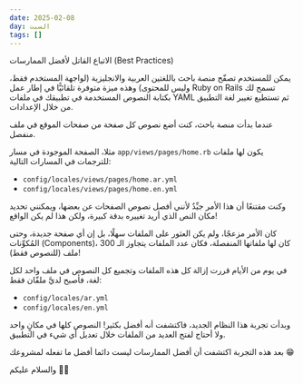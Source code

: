 ```yaml
---
date: 2025-02-08
day: السبت
tags: []
---
```


الاتباع القاتل لأفضل الممارسات (Best Practices)

يمكن للمستخدم تصفّح منصة باحث باللغتين العربية والانجليزية (لواجهة المستخدم فقط، وليس للمحتوى) وهذه ميزة متوفرة تلقائيًّا في إطار عمل Ruby on Rails تسمح لك بكتابة النصوص المستخدمة في تطبيقك في ملفات YAML ثم تستطيع تغيير لغة التطبيق من خلال الإعدادات.

عندما بدأت منصة باحث، كنت أضع نصوص كل صفحة من صفحات الموقع في ملف منفصل.

مثلا، الصفحة الموجودة في مسار `app/views/pages/home.rb` يكون لها ملفات للترجمات في المسارات التالية:
- `config/locales/views/pages/home.ar.yml`
- `config/locales/views/pages/home.en.yml`

وكنت مقتنعًا أن هذا الأمر جيِّدٌ لأنني أفصل نصوص الصفحات عن بعضها، ويمكنني تحديد مكان النص الذي أريد تغييره بدقة كبيرة، ولكن هذا لم يكن الواقع!

كان الأمر مزعجًا، ولم يكن العثور على الملفات سهلًا، بل إن أي صفحة جديدة، وحتى المُكوِّنات (Components)، كان لها ملفاتها المنفصلة، فكان عدد الملفات يتجاوز الـ 300 ملف (للنصوص فقط)!

في يوم من الأيام قررت إزالة كل هذه الملفات وتجميع كل النصوص في ملف واحد لكل لغة، فأصبح لديَّ ملفّان فقط:
- `config/locales/ar.yml`
- `config/locales/en.yml`

وبدأت تجربة هذا النظام الجديد، فاكتشفت أنه أفضل بكثير! النصوص كلها في مكانٍ واحد ولا أحتاج لفتح العديد من الملفات خلال تعديل أي شيء في التطبيق.

بعد هذه التجربة اكتشفت أن أفضل الممارسات ليست دائما أفضل ما تفعله لمشروعك 😁

والسلام عليكم 👋🏻

